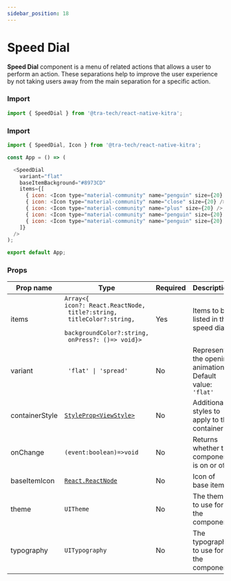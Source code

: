 ```yaml
---
sidebar_position: 18
---
```


# Speed Dial

**Speed Dial** component is a menu of related actions that allows a user to perform an action. These separations help to improve the user experience by not taking users away from the main separation for a specific action.

### Import

```js
import { SpeedDial } from '@tra-tech/react-native-kitra';

```
### Import

```js
import { SpeedDial, Icon } from '@tra-tech/react-native-kitra';

const App = () => (

  <SpeedDial
    variant="flat"
    baseItemBackground="#8973CD"
    items={[
      { icon: <Icon type="material-community" name="penguin" size={20} />, title: 'Penguin', backgroundColor: 'blue' },
      { icon: <Icon type="material-community" name="close" size={20} />, title: 'Close', backgroundColor: 'pink' },
      { icon: <Icon type="material-community" name="plus" size={20} />, title: 'Plus', titleColor: 'red' },
      { icon: <Icon type="material-community" name="penguin" size={20} />, onPress: () => console.log('pressed') },
      { icon: <Icon type="material-community" name="penguin" size={20} /> },
    ]}
  />
);

export default App;
```

### Props

| Prop name          | Type                                                                                                                 | Required | Description                                                      |
|--------------------|----------------------------------------------------------------------------------------------------------------------|----------|------------------------------------------------------------------|
| items| ``Array<{``<br />``icon?: React.ReactNode,``<br />`` title?:string,``<br />`` titleColor?:string,``<br />`` backgroundColor?:string,``<br />`` onPress?: ()=> void}>`` |Yes| Items to be listed in the speed dial.|
| variant             | <code> 'flat' \| 'spread' </code>|   No       | Represents the opening animation. Default value: ``'flat'``                                                 |
| containerStyle | [``StyleProp<ViewStyle>``](https://reactnative.dev/docs/view-style-props)         | No       | Additional styles to apply to the container.                              |
| onChange             | ``(event:boolean)=>void ``     | No       | Returns whether the component is on or off.                         |
| baseItemIcon       | [``React.ReactNode``](https://reactnative.dev/docs/react-node)                                                                            | No       | Icon of base item.                                               |
| theme              | ``UITheme ``                                                                                                         | No       | The theme to use for the component.                           |
| typography         | ``UITypography``                                                                                                     | No       | The typography to use for the component.                      |
